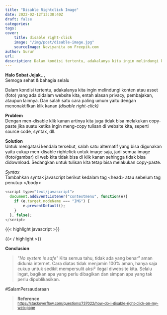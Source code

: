 ```yaml
---
title: "Disable Rightclick Image"
date: 2022-02-12T13:38:40Z
draft: false
categories: 
tags:
cover:
    title: disable right-click
    image: "/img/post/disable-image.jpg"
    sourceImage: Noviyanita on Freepik.com
author: Surur
url:
description: Dalam kondisi tertentu, adakalanya kita ingin melindungi konten atau asset (foto) yang ada didalam website kita, entah alasan privacy, pembajakan, ataupun lainnya. Dan salah satu cara paling umum yaitu...
---
```


**Halo Sobat Jejak..,**<br>
Semoga sehat & bahagia selalu

Dalam kondisi tertentu, adakalanya kita ingin melindungi konten atau asset (foto) yang ada didalam website kita, entah alasan privacy, pembajakan, ataupun lainnya. Dan salah satu cara paling umum yaitu dengan menonaktifkan klik kanan _(disable right-click)_

**Problem**<br>
Dengan men-disable klik kanan artinya kita juga tidak bisa melakukan copy-paste jika suatu ketika ingin meng-copy tulisan di website kita, seperti source code, syntax, dll.

**Solution**<br>
Untuk mengatasi kendala tersebut, salah satu alternatif yang bisa digunakan yaitu cukup men-disable rightclick untuk image saja, jadi 
semua image (foto/gambar) di web kita tidak bisa di klik kanan sehingga tidak bisa didownload. Sedangkan untuk tulisan kita tetap bisa melakukan copy-paste.

_Syntax_<br>
Tambahkan syntak javascript berikut kedalam tag \<head> atau sebelum tag penutup \</body>
```js
<script type="text/javascript">
  document.addEventListener("contextmenu", function(e){
    if (e.target.nodeName === "IMG") {
        e.preventDefault();
    }
  }, false);
</script>
```
{{< highlight javascript >}}
<script type="text/javascript">
  document.addEventListener("contextmenu", function(e){
    if (e.target.nodeName === "IMG") {
        e.preventDefault();
    }
  }, false);
</script>
{{< / highlight >}}

**Conclusion**<br>
> _"No system is safe"_
Kita semua tahu, tidak ada yang benar² aman didunia internet. Cara diatas tidak menjamin 100% aman, hanya saja cukup untuk sedikit mempersulit aksi² ilegal diwebsite kita. Selalu ingat, bagikan apa yang perlu dibagikan dan simpan apa yang tak perlu dipublikasikan.

#SalamPersaudaraan

> **Reference**<br>
<small>https://stackoverflow.com/questions/737022/how-do-i-disable-right-click-on-my-web-page</small>

